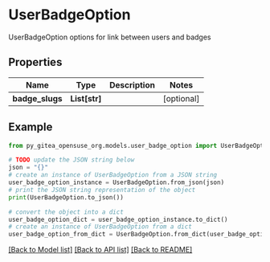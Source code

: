 # UserBadgeOption

UserBadgeOption options for link between users and badges

## Properties

Name | Type | Description | Notes
------------ | ------------- | ------------- | -------------
**badge_slugs** | **List[str]** |  | [optional] 

## Example

```python
from py_gitea_opensuse_org.models.user_badge_option import UserBadgeOption

# TODO update the JSON string below
json = "{}"
# create an instance of UserBadgeOption from a JSON string
user_badge_option_instance = UserBadgeOption.from_json(json)
# print the JSON string representation of the object
print(UserBadgeOption.to_json())

# convert the object into a dict
user_badge_option_dict = user_badge_option_instance.to_dict()
# create an instance of UserBadgeOption from a dict
user_badge_option_from_dict = UserBadgeOption.from_dict(user_badge_option_dict)
```
[[Back to Model list]](../README.md#documentation-for-models) [[Back to API list]](../README.md#documentation-for-api-endpoints) [[Back to README]](../README.md)



